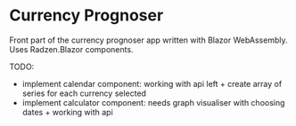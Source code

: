 # Currency Prognoser
Front part of the currency prognoser app written with Blazor WebAssembly.
Uses Radzen.Blazor components.

TODO:
- implement calendar component: working with api left + create array of series for each currency selected
- implement calculator component: needs graph visualiser with choosing dates + working with api
